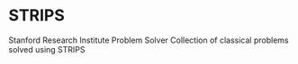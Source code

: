 # STRIPS

Stanford Research Institute Problem Solver
Collection of classical problems solved using STRIPS
